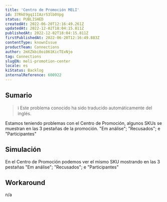 ```yaml
---
title: 'Centro de Promoción MELI'
id: 37RkE9gq11IAzrS3lb0Vpg
status: PUBLISHED
createdAt: 2022-06-20T12:16:49.261Z
updatedAt: 2022-12-02T18:04:15.811Z
publishedAt: 2022-12-02T18:04:15.811Z
firstPublishedAt: 2022-06-20T12:16:49.883Z
contentType: knownIssue
productTeam: Connections
author: 2mXZkbi0oi061KicTExNjo
tag: Connections
slugEN: meli-promotion-center
locale: es
kiStatus: Backlog
internalReference: 600922
---
```


## Sumario

>ℹ️ Este problema conocido ha sido traducido automáticamente del inglés.



Estamos teniendo problemas con el Centro de Promoción, algunos SKUs se muestran en las 3 pestañas de la promoción. "Em análise"; "Recusados"; e "Participantes"



## Simulación



En el Centro de Promoción podemos ver el mismo SKU mostrando en las 3 pestañas "Em análise"; "Recusados"; e "Participantes"



## Workaround


n/a

